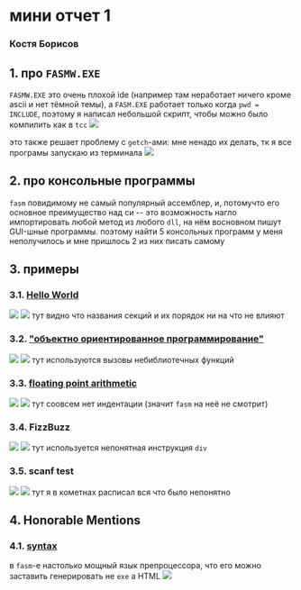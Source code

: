 # мини отчет 1
### Костя Борисов

## **1.** про `FASMW.EXE`
`FASMW.EXE` это очень плохой ide (например там неработает ничего кроме ascii и нет тёмной темы),
а `FASM.EXE` работает только когда `pwd = INCLUDE`,
поэтому я написал небольшой скрипт, чтобы можно было компилить как в `tcc`
![](screenshots/fasmsh.png)
<!-- ![](screenshots/привет.png) -->
это также решает проблему с `getch`-ами: мне ненадо их делать, тк я все програмы запускаю из терминала
![](screenshots/hw.png)

## **2.** про консольные программы
`fasm` повидимому не самый популярный ассемблер, и,
потомучто его основное преимущество над си --
это возможность нагло импортировать любой метод из любого `dll`,
на нём восновном пишут GUI-шные программы.
поэтому найти 5 консольных программ у меня неполучилось и мне пришлось 2 из них писать самому

## **3.** примеры
### **3.1.** [Hello World](https://board.flatassembler.net/topic.php?p=150882)
![](screenshots/hw_asm.png)
![](screenshots/hw_res.png)
тут видно что названия секций и их порядок ни на что не влияют

### **3.2.** ["объектно ориентированное программирование"](https://board.flatassembler.net/topic.php?t=16525)
![](screenshots/oop_asm.png)
![](screenshots/oop_res.png)
тут используются вызовы небиблиотечных функций

### **3.3.** [floating point arithmetic](https://board.flatassembler.net/topic.php?t=17905)
![](screenshots/fpu_asm.png)
![](screenshots/fpu_res.png)
тут соовсем нет индентации (значит `fasm` на неё не смотрит)

### **3.4.** FizzBuzz
![](screenshots/fizzbuzz_asm.png)
![](screenshots/fizzbuzz_res.png)
тут используется непонятная инструкция `div`

### **3.5.** scanf test
![](screenshots/scanf_asm.png)
![](screenshots/scanf_res.png)
тут я в кометнах расписал вся что было непонятно

## **4.** Honorable Mentions
### **4.1.** [syntax](https://board.flatassembler.net/topic.php?t=16629)
в `fasm`-е настолько мощный язык препроцессора,
что его можно заставить генерировать не `exe` а HTML
![](screenshots/html_syntax.png)
